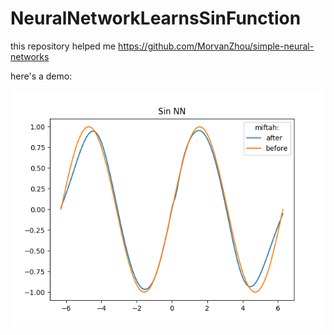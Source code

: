 # NeuralNetworkLearnsSinFunction

this repository helped me https://github.com/MorvanZhou/simple-neural-networks

here's a demo:

![demo](demo.png "demo")
